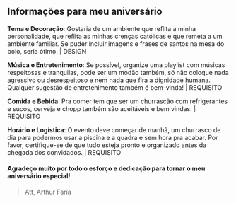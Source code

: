 ## Informações para meu aniversário

**Tema e Decoração**: Gostaria de um ambiente que reflita a minha personalidade, que reflita as minhas crenças católicas e que remeta a um ambiente familiar. Se puder incluir imagens e frases de santos na mesa do bolo, seria ótimo. | DESIGN

**Música e Entretenimento**: Se possível, organize uma playlist com músicas respeitosas e tranquilas, pode ser um modão também, só não coloque nada agressivo ou desrespeitoso e nem nada que fira a dignidade humana. Qualquer sugestão de entretenimento também é bem-vinda! | REQUISITO

**Comida e Bebida**: Pra comer tem que ser um churrascão com refrigerantes e sucos, cerveja e chopp também são aceitáveis e bem vindas. | REQUISITO

**Horário e Logística**: O evento deve começar de manhã, um churrasco de dia para podermos usar a piscina e a quadra e sem hora pra acabar. Por favor, certifique-se de que tudo esteja pronto e organizado antes da chegada dos convidados. | REQUISITO

#### Agradeço muito por todo o esforço e dedicação para tornar o meu aniversário especial!
> Att,
> Arthur Faria

